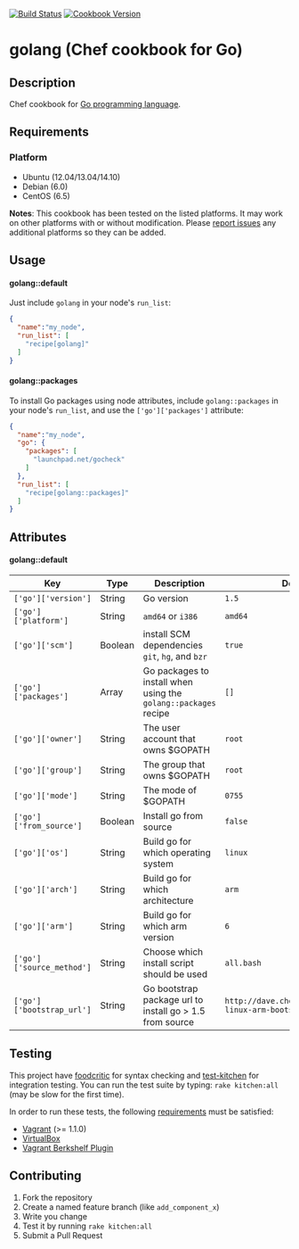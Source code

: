 [![Build Status](https://travis-ci.org/NOX73/chef-golang.svg?branch=master)](https://travis-ci.org/NOX73/chef-golang)
[![Cookbook Version](https://img.shields.io/cookbook/v/golang.svg?style=flat)](https://supermarket.chef.io/cookbooks/golang)

# golang (Chef cookbook for Go)

## Description

Chef cookbook for [Go programming language](http://golang.org/).

##  Requirements

### Platform

* Ubuntu (12.04/13.04/14.10)
* Debian (6.0)
* CentOS (6.5)

**Notes**: This cookbook has been tested on the listed platforms. It
may work on other platforms with or without modification. Please
[report issues](https://github.com/NOX73/chef-golang/issues) any additional platforms so they can be added.


## Usage

#### golang::default

Just include `golang` in your node's `run_list`:

```json
{
  "name":"my_node",
  "run_list": [
    "recipe[golang]"
  ]
}
```

#### golang::packages

To install Go packages using node attributes, include `golang::packages` in your node's `run_list`, and use the `['go']['packages']` attribute:

```json
{
  "name":"my_node",
  "go": {
    "packages": [
      "launchpad.net/gocheck"
    ]
  },
  "run_list": [
    "recipe[golang::packages]"
  ]
}
```


## Attributes

#### golang::default


Key | Type | Description | Default
--- | ---- | ----------- | -------
`['go']['version']` | String | Go version | `1.5`
`['go']['platform']` | String | `amd64` or `i386` | `amd64`
`['go']['scm']` | Boolean | install SCM dependencies `git`, `hg`, and `bzr` | `true`
`['go']['packages']` | Array | Go packages to install when using the `golang::packages` recipe | `[]`
`['go']['owner']` | String | The user account that owns $GOPATH | `root`
`['go']['group']` | String | The group that owns $GOPATH | `root`
`['go']['mode']` | String | The mode of $GOPATH | `0755`
`['go']['from_source']` | Boolean | Install go from source | `false`
`['go']['os']` | String | Build go for which operating system | `linux`
`['go']['arch']` | String | Build go for which architecture | `arm`
`['go']['arm']` | String | Build go for which arm version | `6`
`['go']['source_method']` | String | Choose which install script should be used | `all.bash`
`['go']['bootstrap_url']` | String | Go bootstrap package url to install go > 1.5 from source | `http://dave.cheney.net/paste/go-linux-arm-bootstrap-c788a8e.tbz`

## Testing

This project have [foodcritic](https://github.com/acrmp/foodcritic) for syntax checking and
[test-kitchen](https://github.com/opscode/test-kitchen) for integration testing. You can run the test suite by
typing: `rake kitchen:all` (may be slow for the first time).

In order to run these tests, the following
[requirements](https://github.com/opscode/kitchen-vagrant#-requirements) must be
satisfied:

* [Vagrant](http://vagrantup.com/) (>= 1.1.0)
* [VirtualBox](https://www.virtualbox.org/)
* [Vagrant Berkshelf Plugin](http://rubygems.org/gems/vagrant-berkshelf)

## Contributing

1. Fork the repository
2. Create a named feature branch (like `add_component_x`)
3. Write you change
4. Test it by running `rake kitchen:all`
5. Submit a Pull Request
